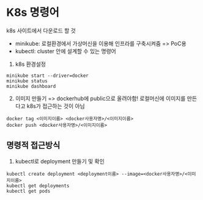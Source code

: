 # K8s 명령어

k8s 사이트에서 다운로드 할 것
- minikube: 로컬환경에서 가상머신을 이용해 인프라를 구축시켜줌 => PoC용
- kubectl: cluster 안에 설계할 수 있는 명령어

1. k8s 환경설정

```
minikube start --driver=docker
minikube status
minikube dashboard
```

2. 이미지 만들기 => dockerhub에 public으로 올려야함! 로컬머신에 이미지를 만든다고 k8s가 접근하는 것이 아님

```
docker tag <이미지이름> <docker사용자명>/<이미지이름>
docker push <docker사용자명>/<이미지이름>
```

## 명령적 접근방식

1. kubectl로 deployment 만들기 및 확인

```
kubectl create deployment <deployment이름> --image=<docker사용자명>/<이미지이름>
kubectl get deployments
kubectl get pods
```
   
